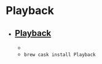 # Playback
- [Playback](https://mafintosh.github.io/playback/)
  - 
  - 
  - `brew cask install Playback`
